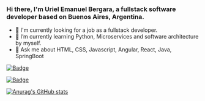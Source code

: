 ### Hi there, I'm Uriel Emanuel Bergara, a fullstack software developer based on Buenos Aires, Argentina.

- :office: I'm currently looking for a job as a fullstack developer.
- 🌱 I’m currently learning Python, Microservices and software architecture by myself.
- 💬 Ask me about HTML, CSS, Javascript, Angular, React, Java, SpringBoot

[![Badge](https://widget.realdeveloper.pro/api/badge?title=Languages%20and%20Framework&badges=JavaScript,React,Redux,TaildwindCss,Boostrap,Node.js,SpringBoot,Hibernate,OSGI)](https://github.com/kijepark)

[![Badge](https://widget.realdeveloper.pro/api/badge?title=Databases%20and%20Devops&badges=Linux,MySQL,SQLite,H2,Git,GithubActions,Jenkins,Docker)](https://github.com/kijepark)

[![Anurag's GitHub stats](https://github-readme-stats.vercel.app/api?username=urielemak&show_icons=true&theme=gotham)](https://github.com/anuraghazra/github-readme-stats)

